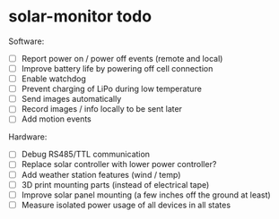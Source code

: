 # solar-monitor todo

Software:
- [ ] Report power on / power off events (remote and local)
- [ ] Improve battery life by powering off cell connection
- [ ] Enable watchdog
- [ ] Prevent charging of LiPo during low temperature
- [ ] Send images automatically
- [ ] Record images / info locally to be sent later
- [ ] Add motion events

Hardware:
- [ ] Debug RS485/TTL communication
- [ ] Replace solar controller with lower power controller?
- [ ] Add weather station features (wind / temp)
- [ ] 3D print mounting parts (instead of electrical tape)
- [ ] Improve solar panel mounting (a few inches off the ground at least)
- [ ] Measure isolated power usage of all devices in all states
